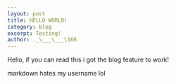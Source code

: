 ```yaml
---
layout: post
title: HELLO WORLD!
category: blog
excerpt: Testing!
author: ._\___\___\166
---
```


Hello, if you can read this i got the blog feature to work!

markdown hates my username lol
